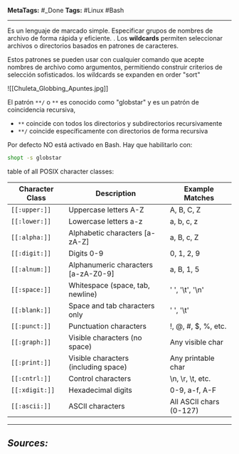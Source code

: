 **MetaTags:** #_Done
**Tags:** #Linux   #Bash  
- - -
 Es un lenguaje de marcado simple. Especificar grupos de nombres de archivo de forma rápida y eficiente. . Los **wildcards**  permiten seleccionar archivos o directorios basados en patrones de caracteres.
 
  Estos patrones se pueden usar con cualquier comando que acepte nombres de archivo como argumentos, permitiendo construir criterios de selección sofisticados.
 los wildcards se expanden en order "sort" 
 
  ![[Chuleta_Globbing_Apuntes.jpg]]

El patrón `**/` o `**` es conocido como "globstar" y es un patrón de coincidencia recursiva,
- `**` coincide con todos los directorios y subdirectorios recursivamente
- `**/` coincide específicamente con directorios de forma recursiva


 Por defecto NO está activado en Bash. Hay que habilitarlo con:
```bash
shopt -s globstar
```


table of all POSIX character classes:

| Character Class | Description                          | Example Matches         |
| --------------- | ------------------------------------ | ----------------------- |
| `[[:upper:]]`   | Uppercase letters A-Z                | A, B, C, Z              |
| `[[:lower:]]`   | Lowercase letters a-z                | a, b, c, z              |
| `[[:alpha:]]`   | Alphabetic characters [a-zA-Z]       | a, B, c, Z              |
| `[[:digit:]]`   | Digits 0-9                           | 0, 1, 2, 9              |
| `[[:alnum:]]`   | Alphanumeric characters [a-zA-Z0-9]  | a, B, 1, 5              |
| `[[:space:]]`   | Whitespace (space, tab, newline)     | ' ', '\t', '\n'         |
| `[[:blank:]]`   | Space and tab characters only        | ' ', '\t'               |
| `[[:punct:]]`   | Punctuation characters               | !, @, #, $, %, etc.     |
| `[[:graph:]]`   | Visible characters (no space)        | Any visible char        |
| `[[:print:]]`   | Visible characters (including space) | Any printable char      |
| `[[:cntrl:]]`   | Control characters                   | \n, \r, \t, etc.        |
| `[[:xdigit:]]`  | Hexadecimal digits                   | 0-9, a-f, A-F           |
| `[[:ascii:]]`   | ASCII characters                     | All ASCII chars (0-127) |
- - - 
## ***Sources:***
